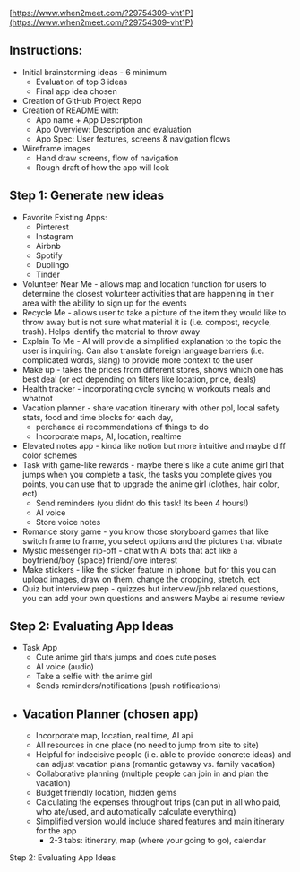 [https://www.when2meet.com/?29754309-vht1P](https://www.when2meet.com/?29754309-vht1P) 

## Instructions:

* Initial brainstorming ideas \- 6 minimum	  
  * Evaluation of top 3 ideas  
  * Final app idea chosen  
* Creation of GitHub Project Repo  
* Creation of README with:   
  * App name \+ App Description  
  * App Overview: Description and evaluation  
  * App Spec: User features, screens & navigation flows  
* Wireframe images  
  * Hand draw screens, flow of navigation  
  * Rough draft of how the app will look

## Step 1: Generate new ideas

* Favorite Existing Apps:  
  * Pinterest  
  * Instagram  
  * Airbnb  
  * Spotify  
  * Duolingo  
  * Tinder  
* Volunteer Near Me \- allows map and location function for users to determine the closest volunteer activities that are happening in their area with the ability to sign up for the events  
* Recycle Me \- allows user to take a picture of the item they would like to throw away but is not sure what material it is (i.e. compost, recycle, trash). Helps identify the material to throw away  
* Explain To Me \- AI will provide a simplified explanation to the topic the user is inquiring. Can also translate foreign language barriers (i.e. complicated words, slang) to provide more context to the user  
* Make up \- takes the prices from different stores, shows which one has best deal (or ect depending on filters like location, price, deals)  
* Health tracker  \- incorporating cycle syncing w workouts meals and whatnot  
* Vacation planner \- share vacation itinerary with other ppl, local safety stats, food and time blocks for each day,   
  * perchance ai recommendations of things to do  
  * Incorporate maps, AI, location, realtime  
* Elevated notes app \- kinda like notion but more intuitive and maybe diff color schemes   
* Task with game-like rewards \- maybe there's like a cute anime girl that jumps when you complete a task, the tasks you complete gives you points, you can use that to upgrade the anime girl (clothes, hair color, ect)  
  * Send reminders (you didnt do this task\! Its been 4 hours\!)  
  * AI voice   
  * Store voice notes  
* Romance story game \- you know those storyboard games that like switch frame to frame, you select options and the pictures that vibrate  
* Mystic messenger rip-off \- chat with AI bots that act like a boyfriend/boy (space) friend/love interest  
* Make stickers \- like the sticker feature in iphone, but for this you can upload images, draw on them, change the cropping, stretch, ect  
* Quiz but interview prep \- quizzes but interview/job related questions, you can add your own questions and answers Maybe ai resume review

## Step 2: Evaluating App Ideas

* Task App  
  * Cute anime girl thats jumps and does cute poses  
  * AI voice (audio)  
  * Take a selfie with the anime girl  
  * Sends reminders/notifications (push notifications)  
* ## Vacation Planner  (chosen app)
  * Incorporate map, location, real time, AI api  
  * All resources in one place (no need to jump from site to site)  
  * Helpful for indecisive people (i.e. able to provide concrete ideas) and can adjust vacation plans (romantic getaway vs. family vacation) 
  * Collaborative planning (multiple people can join in and plan the vacation)  
  * Budget friendly location, hidden gems  
  * Calculating the expenses throughout trips (can put in all who paid, who ate/used, and automatically calculate everything)   
  * Simplified version would include shared features and main itinerary for the app  
    * 2-3 tabs: itinerary, map (where your going to go), calendar

Step 2: Evaluating App Ideas


